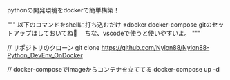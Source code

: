 pythonの開発環境をdockerで簡単構築！

"""
以下のコマンドをshellに打ち込むだけ
※docker docker-compose gitのセットアップはしておいてね💛
　ちな、vscodeで使うと使いやすいよ。
"""

// リポジトリのクローン
git clone https://github.com/Nylon88/Nylon88-Python_DevEnv_OnDocker

// docker-composeでimageからコンテナを立ててる
docker-compose up -d
